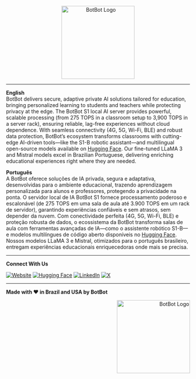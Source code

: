 <!-- Logo Section -->
<p align="center">
  <img src="https://cdn.prod.website-files.com/672ed723fbdc1589fa127239/672ed83e9ab7d55f18a3c43f_BotBot%20Purple%20Logo%20(2)-p-500.png" alt="BotBot Logo" width="200" />
</p>

---

**English**  
BotBot delivers secure, adaptive private AI solutions tailored for education, bringing personalized learning to students and teachers while protecting privacy at the edge. The BotBot S1 local AI server provides powerful, scalable processing (from 275 TOPS in a classroom setup to 3,900 TOPS in a server rack), ensuring reliable, lag-free experiences without cloud dependence. With seamless connectivity (4G, 5G, Wi-Fi, BLE) and robust data protection, BotBot’s ecosystem transforms classrooms with cutting-edge AI-driven tools—like the S1-B robotic assistant—and multilingual open-source models available on [Hugging Face](https://huggingface.co/botbot-ai). Our fine-tuned LLaMA 3 and Mistral models excel in Brazilian Portuguese, delivering enriching educational experiences right where they are needed.

**Português**  
A BotBot oferece soluções de IA privada, segura e adaptativa, desenvolvidas para o ambiente educacional, trazendo aprendizagem personalizada para alunos e professores, protegendo a privacidade na ponta. O servidor local de IA BotBot S1 fornece processamento poderoso e escalonável (de 275 TOPS em uma sala de aula até 3.900 TOPS em um rack de servidor), garantindo experiências confiáveis e sem atrasos, sem depender da nuvem. Com conectividade perfeita (4G, 5G, Wi-Fi, BLE) e proteção robusta de dados, o ecossistema da BotBot transforma salas de aula com ferramentas avançadas de IA—como o assistente robótico S1-B—e modelos multilíngues de código aberto disponíveis no [Hugging Face](https://huggingface.co/botbot-ai). Nossos modelos LLaMA 3 e Mistral, otimizados para o português brasileiro, entregam experiências educacionais enriquecedoras onde mais se precisa.

---

**Connect With Us**

[![Website](https://img.shields.io/badge/-Website-000?logo=vercel&logoColor=white)](https://botbot.bot)
[![Hugging Face](https://img.shields.io/badge/-Hugging%20Face-FFD54F?logo=huggingface&logoColor=black)](https://huggingface.co/botbot-ai)
[![LinkedIn](https://img.shields.io/badge/-LinkedIn-blue?logo=linkedin&logoColor=white)](https://www.linkedin.com/company/botbot-ai)
[![X](https://img.shields.io/badge/-X-1DA1F2?logo=x&logoColor=white)](https://x.com/botbot_ai)

---

**Made with ❤️ in Brazil and USA by BotBot**

<p align="right">
  <img src="https://cdn.prod.website-files.com/672ed723fbdc1589fa127239/67522a8b1bfa9f5f4994758c_Bot%20icon.png" alt="BotBot Logo" width="200" />
</p>
